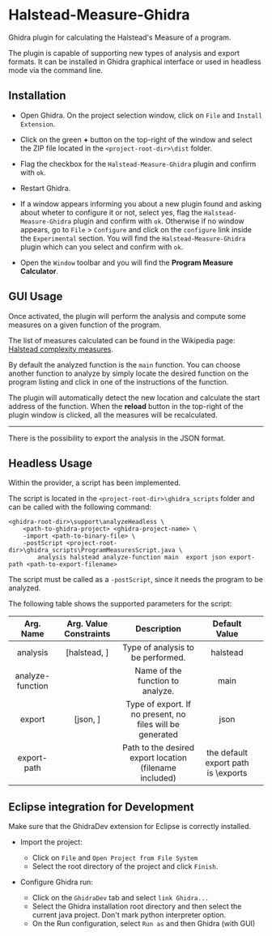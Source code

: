 # Halstead-Measure-Ghidra
Ghidra plugin for calculating the Halstead's Measure of a program.

The plugin is capable of supporting new types of analysis and export formats. It can be installed in Ghidra graphical interface or used in headless mode via the command line.

## Installation

* Open Ghidra. On the project selection window, click on `File` and `Install Extension`.

* Click on the green **+** button on the top-right of the window and select the ZIP file located in the `<project-root-dir>\dist` folder. 

* Flag the checkbox for the `Halstead-Measure-Ghidra` plugin and confirm with `ok`.

* Restart Ghidra.

* If a window appears informing you about a new plugin found and asking about wheter to configure it or not, select yes, flag the `Halstead-Measure-Ghidra` plugin and confirm with `ok`.
Otherwise if no window appears, go to `File` > `Configure` and click on the `configure` link inside the `Experimental` section. You will find the `Halstead-Measure-Ghidra` plugin which can you select and confirm with `ok`.

* Open the `Window` toolbar and you will find the **Program Measure Calculator**.

## GUI Usage

Once activated, the plugin will perform the analysis and compute some measures on a given function of the program.

The list of measures calculated can be found in the Wikipedia page: [Halstead complexity measures](https://en.wikipedia.org/wiki/Halstead_complexity_measures).

By default the analyzed function is the `main` function.
You can choose another function to analyze by simply locate the desired function on the program listing and click in one of the instructions of the function.

The plugin will automatically detect the new location and calculate the start address of the function. When the **reload** button in the top-right of the plugin window is clicked, all the measures will be recalculated.

---

There is the possibility to export the analysis in the JSON format. 

## Headless Usage

Within the provider, a script has been implemented.

The script is located in the `<project-root-dir>\ghidra_scripts` folder and can be called with the following command:

```
<ghidra-root-dir>\support\analyzeHeadless \
	<path-to-ghidra-project> <ghidra-project-name> \
	-import <path-to-binary-file> \
	-postScript <project-root-dir>\ghidra_scripts\ProgramMeasuresScript.java \
		analysis halstead analyze-function main  export json export-path <path-to-export-filename>
```

The script must be called as a `-postScript`, since it needs the program to be analyzed.

The following table shows the supported parameters for the script:

|     Arg. Name    | Arg. Value Constraints |                        Description                        |                     Default Value                     |   |
|:----------------:|:----------------------:|:---------------------------------------------------------:|:-----------------------------------------------------:|:-:|
|     analysis     |   [halstead, ]  | Type of analysis to be performed.                         |                        halstead                       |   |
| analyze-function |                        | Name of the function to analyze.                          |                          main                         |   |
|      export      |     [json, ]    | Type of export. If no present, no files will be generated |                          json                         |   |
|    export-path   |                        | Path to the desired export location (filename included)   | the default export path is <project-root-dir>\exports	|   |

## Eclipse integration for Development

Make sure that the GhidraDev extension for Eclipse is correctly installed.

* Import the project: 
    * Click on `File` and `Open Project from File System`
    * Select the root directory of the project and click `Finish`.

* Configure Ghidra run: 
    * Click on the `GhidraDev` tab and select `link Ghidra...` 
    * Select the Ghidra installation root directory and then select the current java project. Don't mark python interpreter option.
	* On the Run configuration, select `Run as` and then Ghidra (with GUI)